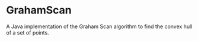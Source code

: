 GrahamScan
==========

A Java implementation of the Graham Scan algorithm to find the convex hull of a set of points.